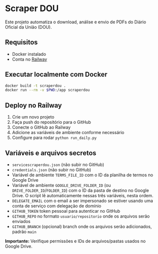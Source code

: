 # Scraper DOU

Este projeto automatiza o download, análise e envio de PDFs do Diário Oficial da União (DOU).

## Requisitos
- Docker instalado
- Conta no [Railway](https://railway.app/)

## Executar localmente com Docker
```bash
docker build -t scraperdou .
docker run --rm -v $PWD:/app scraperdou
```

## Deploy no Railway
1. Crie um novo projeto
2. Faça push do repositório para o GitHub
3. Conecte o GitHub ao Railway
4. Adicione as variáveis de ambiente conforme necessário
5. Configure para rodar `python run_daily.py`

## Variáveis e arquivos secretos
- `servicescraperdou.json` (não subir no GitHub)
- `credentials.json` (não subir no GitHub)
- Variável de ambiente `TERMS_FILE_ID` com o ID da planilha de termos no Google Drive
- Variável de ambiente `GOOGLE_DRIVE_FOLDER_ID` (ou `DRIVE_FOLDER_ID`/`FOLDER_ID`) com o ID da pasta de destino no Google Drive. O script lê automaticamente nessas três variáveis, nesta ordem.
- `DELEGATE_EMAIL` com o email a ser impersonado se estiver usando uma conta de serviço com delegação de domínio
- `GITHUB_TOKEN` token pessoal para autenticar no GitHub
- `GITHUB_REPO` no formato `usuario/repositorio` onde os arquivos serão enviados
- `GITHUB_BRANCH` (opcional) branch onde os arquivos serão adicionados, padrão `main`

**Importante:** Verifique permissões e IDs de arquivos/pastas usados no Google Drive.
